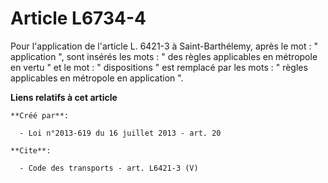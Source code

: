# Article L6734-4

Pour l'application de l'article L. 6421-3 à Saint-Barthélemy, après le mot : " application ", sont insérés les mots : " des
règles applicables en métropole en vertu " et le mot : " dispositions " est remplacé par les mots : " règles applicables en
métropole en application ".

**Liens relatifs à cet article**

	**Créé par**:

	  - Loi n°2013-619 du 16 juillet 2013 - art. 20

	**Cite**:

	  - Code des transports - art. L6421-3 (V)
